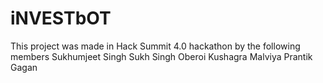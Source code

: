 # iNVESTbOT
 
This project was made in Hack Summit 4.0 hackathon by the following members
Sukhumjeet Singh
Sukh Singh Oberoi
Kushagra Malviya 
Prantik
Gagan
